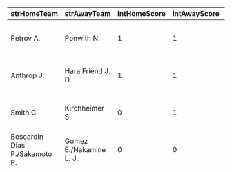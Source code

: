 | strHomeTeam                   | strAwayTeam             | intHomeScore   | intAwayScore   | strStatus   | strCountry               | strLeague                       | strSport   | Rating   | TV Listing       |
|:------------------------------|:------------------------|:---------------|:---------------|:------------|:-------------------------|:--------------------------------|:-----------|:---------|:-----------------|
| Petrov A.                     | Ponwith N.              | 1              | 1              | Set 3       | ITF MEN - SINGLES        | M15 San Diego, CA 3 (USA), hard | tennis     | 34       | ITF Live Streams |
| Anthrop J.                    | Hara Friend J. D.       | 1              | 1              | Set 3       | ITF MEN - SINGLES        | M15 San Diego, CA 3 (USA), hard | tennis     | 34       | ITF Live Streams |
| Smith C.                      | Kirchheimer S.          | 0              | 1              | Set 2       | ITF MEN - SINGLES        | M15 San Diego, CA 3 (USA), hard | tennis     | 17       | ITF Live Streams |
| Boscardin Dias P./Sakamoto P. | Gomez E./Nakamine L. J. | 0              | 0              | Set 1       | CHALLENGER MEN - DOUBLES | Lima (Peru), clay               | tennis     |          | Challenger TV    |
|                               |                         |                |                |             |                          |                                 |            |          |                  |
|                               |                         |                |                |             |                          |                                 |            |          |                  |
|                               |                         |                |                |             |                          |                                 |            |          |                  |
|                               |                         |                |                |             |                          |                                 |            |          |                  |
|                               |                         |                |                |             |                          |                                 |            |          |                  |
|                               |                         |                |                |             |                          |                                 |            |          |                  |
|                               |                         |                |                |             |                          |                                 |            |          |                  |
|                               |                         |                |                |             |                          |                                 |            |          |                  |
|                               |                         |                |                |             |                          |                                 |            |          |                  |
|                               |                         |                |                |             |                          |                                 |            |          |                  |
|                               |                         |                |                |             |                          |                                 |            |          |                  |
|                               |                         |                |                |             |                          |                                 |            |          |                  |
|                               |                         |                |                |             |                          |                                 |            |          |                  |
|                               |                         |                |                |             |                          |                                 |            |          |                  |
|                               |                         |                |                |             |                          |                                 |            |          |                  |
|                               |                         |                |                |             |                          |                                 |            |          |                  |
|                               |                         |                |                |             |                          |                                 |            |          |                  |
|                               |                         |                |                |             |                          |                                 |            |          |                  |
|                               |                         |                |                |             |                          |                                 |            |          |                  |
|                               |                         |                |                |             |                          |                                 |            |          |                  |
|                               |                         |                |                |             |                          |                                 |            |          |                  |
|                               |                         |                |                |             |                          |                                 |            |          |                  |
|                               |                         |                |                |             |                          |                                 |            |          |                  |
|                               |                         |                |                |             |                          |                                 |            |          |                  |
|                               |                         |                |                |             |                          |                                 |            |          |                  |
|                               |                         |                |                |             |                          |                                 |            |          |                  |
|                               |                         |                |                |             |                          |                                 |            |          |                  |
|                               |                         |                |                |             |                          |                                 |            |          |                  |
|                               |                         |                |                |             |                          |                                 |            |          |                  |
|                               |                         |                |                |             |                          |                                 |            |          |                  |
|                               |                         |                |                |             |                          |                                 |            |          |                  |
|                               |                         |                |                |             |                          |                                 |            |          |                  |
|                               |                         |                |                |             |                          |                                 |            |          |                  |
|                               |                         |                |                |             |                          |                                 |            |          |                  |
|                               |                         |                |                |             |                          |                                 |            |          |                  |
|                               |                         |                |                |             |                          |                                 |            |          |                  |
|                               |                         |                |                |             |                          |                                 |            |          |                  |
|                               |                         |                |                |             |                          |                                 |            |          |                  |
|                               |                         |                |                |             |                          |                                 |            |          |                  |
|                               |                         |                |                |             |                          |                                 |            |          |                  |
|                               |                         |                |                |             |                          |                                 |            |          |                  |
|                               |                         |                |                |             |                          |                                 |            |          |                  |
|                               |                         |                |                |             |                          |                                 |            |          |                  |
|                               |                         |                |                |             |                          |                                 |            |          |                  |
|                               |                         |                |                |             |                          |                                 |            |          |                  |
|                               |                         |                |                |             |                          |                                 |            |          |                  |
|                               |                         |                |                |             |                          |                                 |            |          |                  |
|                               |                         |                |                |             |                          |                                 |            |          |                  |
|                               |                         |                |                |             |                          |                                 |            |          |                  |
|                               |                         |                |                |             |                          |                                 |            |          |                  |
|                               |                         |                |                |             |                          |                                 |            |          |                  |
|                               |                         |                |                |             |                          |                                 |            |          |                  |
|                               |                         |                |                |             |                          |                                 |            |          |                  |
|                               |                         |                |                |             |                          |                                 |            |          |                  |
|                               |                         |                |                |             |                          |                                 |            |          |                  |
|                               |                         |                |                |             |                          |                                 |            |          |                  |
|                               |                         |                |                |             |                          |                                 |            |          |                  |
|                               |                         |                |                |             |                          |                                 |            |          |                  |
|                               |                         |                |                |             |                          |                                 |            |          |                  |
|                               |                         |                |                |             |                          |                                 |            |          |                  |
|                               |                         |                |                |             |                          |                                 |            |          |                  |
|                               |                         |                |                |             |                          |                                 |            |          |                  |
|                               |                         |                |                |             |                          |                                 |            |          |                  |
|                               |                         |                |                |             |                          |                                 |            |          |                  |
|                               |                         |                |                |             |                          |                                 |            |          |                  |
|                               |                         |                |                |             |                          |                                 |            |          |                  |
|                               |                         |                |                |             |                          |                                 |            |          |                  |
|                               |                         |                |                |             |                          |                                 |            |          |                  |
|                               |                         |                |                |             |                          |                                 |            |          |                  |
|                               |                         |                |                |             |                          |                                 |            |          |                  |
|                               |                         |                |                |             |                          |                                 |            |          |                  |
|                               |                         |                |                |             |                          |                                 |            |          |                  |
|                               |                         |                |                |             |                          |                                 |            |          |                  |
|                               |                         |                |                |             |                          |                                 |            |          |                  |
|                               |                         |                |                |             |                          |                                 |            |          |                  |
|                               |                         |                |                |             |                          |                                 |            |          |                  |
|                               |                         |                |                |             |                          |                                 |            |          |                  |
|                               |                         |                |                |             |                          |                                 |            |          |                  |
|                               |                         |                |                |             |                          |                                 |            |          |                  |
|                               |                         |                |                |             |                          |                                 |            |          |                  |
|                               |                         |                |                |             |                          |                                 |            |          |                  |
|                               |                         |                |                |             |                          |                                 |            |          |                  |
|                               |                         |                |                |             |                          |                                 |            |          |                  |
|                               |                         |                |                |             |                          |                                 |            |          |                  |
|                               |                         |                |                |             |                          |                                 |            |          |                  |
|                               |                         |                |                |             |                          |                                 |            |          |                  |
|                               |                         |                |                |             |                          |                                 |            |          |                  |
|                               |                         |                |                |             |                          |                                 |            |          |                  |
|                               |                         |                |                |             |                          |                                 |            |          |                  |
|                               |                         |                |                |             |                          |                                 |            |          |                  |
|                               |                         |                |                |             |                          |                                 |            |          |                  |
|                               |                         |                |                |             |                          |                                 |            |          |                  |
|                               |                         |                |                |             |                          |                                 |            |          |                  |
|                               |                         |                |                |             |                          |                                 |            |          |                  |
|                               |                         |                |                |             |                          |                                 |            |          |                  |
|                               |                         |                |                |             |                          |                                 |            |          |                  |
|                               |                         |                |                |             |                          |                                 |            |          |                  |
|                               |                         |                |                |             |                          |                                 |            |          |                  |
|                               |                         |                |                |             |                          |                                 |            |          |                  |
|                               |                         |                |                |             |                          |                                 |            |          |                  |
|                               |                         |                |                |             |                          |                                 |            |          |                  |
|                               |                         |                |                |             |                          |                                 |            |          |                  |
|                               |                         |                |                |             |                          |                                 |            |          |                  |
|                               |                         |                |                |             |                          |                                 |            |          |                  |
|                               |                         |                |                |             |                          |                                 |            |          |                  |
|                               |                         |                |                |             |                          |                                 |            |          |                  |
|                               |                         |                |                |             |                          |                                 |            |          |                  |
|                               |                         |                |                |             |                          |                                 |            |          |                  |
|                               |                         |                |                |             |                          |                                 |            |          |                  |
|                               |                         |                |                |             |                          |                                 |            |          |                  |
|                               |                         |                |                |             |                          |                                 |            |          |                  |
|                               |                         |                |                |             |                          |                                 |            |          |                  |
|                               |                         |                |                |             |                          |                                 |            |          |                  |
|                               |                         |                |                |             |                          |                                 |            |          |                  |
|                               |                         |                |                |             |                          |                                 |            |          |                  |
|                               |                         |                |                |             |                          |                                 |            |          |                  |
|                               |                         |                |                |             |                          |                                 |            |          |                  |
|                               |                         |                |                |             |                          |                                 |            |          |                  |
|                               |                         |                |                |             |                          |                                 |            |          |                  |
|                               |                         |                |                |             |                          |                                 |            |          |                  |
|                               |                         |                |                |             |                          |                                 |            |          |                  |
|                               |                         |                |                |             |                          |                                 |            |          |                  |
|                               |                         |                |                |             |                          |                                 |            |          |                  |
|                               |                         |                |                |             |                          |                                 |            |          |                  |
|                               |                         |                |                |             |                          |                                 |            |          |                  |
|                               |                         |                |                |             |                          |                                 |            |          |                  |
|                               |                         |                |                |             |                          |                                 |            |          |                  |
|                               |                         |                |                |             |                          |                                 |            |          |                  |
|                               |                         |                |                |             |                          |                                 |            |          |                  |
|                               |                         |                |                |             |                          |                                 |            |          |                  |
|                               |                         |                |                |             |                          |                                 |            |          |                  |
|                               |                         |                |                |             |                          |                                 |            |          |                  |
|                               |                         |                |                |             |                          |                                 |            |          |                  |
|                               |                         |                |                |             |                          |                                 |            |          |                  |
|                               |                         |                |                |             |                          |                                 |            |          |                  |
|                               |                         |                |                |             |                          |                                 |            |          |                  |
|                               |                         |                |                |             |                          |                                 |            |          |                  |
|                               |                         |                |                |             |                          |                                 |            |          |                  |
|                               |                         |                |                |             |                          |                                 |            |          |                  |
|                               |                         |                |                |             |                          |                                 |            |          |                  |
|                               |                         |                |                |             |                          |                                 |            |          |                  |
|                               |                         |                |                |             |                          |                                 |            |          |                  |
|                               |                         |                |                |             |                          |                                 |            |          |                  |
|                               |                         |                |                |             |                          |                                 |            |          |                  |
|                               |                         |                |                |             |                          |                                 |            |          |                  |
|                               |                         |                |                |             |                          |                                 |            |          |                  |
|                               |                         |                |                |             |                          |                                 |            |          |                  |
|                               |                         |                |                |             |                          |                                 |            |          |                  |
|                               |                         |                |                |             |                          |                                 |            |          |                  |
|                               |                         |                |                |             |                          |                                 |            |          |                  |
|                               |                         |                |                |             |                          |                                 |            |          |                  |
|                               |                         |                |                |             |                          |                                 |            |          |                  |
|                               |                         |                |                |             |                          |                                 |            |          |                  |
|                               |                         |                |                |             |                          |                                 |            |          |                  |
|                               |                         |                |                |             |                          |                                 |            |          |                  |
|                               |                         |                |                |             |                          |                                 |            |          |                  |
|                               |                         |                |                |             |                          |                                 |            |          |                  |
|                               |                         |                |                |             |                          |                                 |            |          |                  |
|                               |                         |                |                |             |                          |                                 |            |          |                  |
|                               |                         |                |                |             |                          |                                 |            |          |                  |
|                               |                         |                |                |             |                          |                                 |            |          |                  |
|                               |                         |                |                |             |                          |                                 |            |          |                  |
|                               |                         |                |                |             |                          |                                 |            |          |                  |
|                               |                         |                |                |             |                          |                                 |            |          |                  |
|                               |                         |                |                |             |                          |                                 |            |          |                  |
|                               |                         |                |                |             |                          |                                 |            |          |                  |
|                               |                         |                |                |             |                          |                                 |            |          |                  |
|                               |                         |                |                |             |                          |                                 |            |          |                  |
|                               |                         |                |                |             |                          |                                 |            |          |                  |
|                               |                         |                |                |             |                          |                                 |            |          |                  |
|                               |                         |                |                |             |                          |                                 |            |          |                  |
|                               |                         |                |                |             |                          |                                 |            |          |                  |
|                               |                         |                |                |             |                          |                                 |            |          |                  |
|                               |                         |                |                |             |                          |                                 |            |          |                  |
|                               |                         |                |                |             |                          |                                 |            |          |                  |
|                               |                         |                |                |             |                          |                                 |            |          |                  |
|                               |                         |                |                |             |                          |                                 |            |          |                  |
|                               |                         |                |                |             |                          |                                 |            |          |                  |
|                               |                         |                |                |             |                          |                                 |            |          |                  |
|                               |                         |                |                |             |                          |                                 |            |          |                  |
|                               |                         |                |                |             |                          |                                 |            |          |                  |
|                               |                         |                |                |             |                          |                                 |            |          |                  |
|                               |                         |                |                |             |                          |                                 |            |          |                  |
|                               |                         |                |                |             |                          |                                 |            |          |                  |
|                               |                         |                |                |             |                          |                                 |            |          |                  |
|                               |                         |                |                |             |                          |                                 |            |          |                  |
|                               |                         |                |                |             |                          |                                 |            |          |                  |
|                               |                         |                |                |             |                          |                                 |            |          |                  |
|                               |                         |                |                |             |                          |                                 |            |          |                  |
|                               |                         |                |                |             |                          |                                 |            |          |                  |
|                               |                         |                |                |             |                          |                                 |            |          |                  |
|                               |                         |                |                |             |                          |                                 |            |          |                  |
|                               |                         |                |                |             |                          |                                 |            |          |                  |
|                               |                         |                |                |             |                          |                                 |            |          |                  |
|                               |                         |                |                |             |                          |                                 |            |          |                  |
|                               |                         |                |                |             |                          |                                 |            |          |                  |
|                               |                         |                |                |             |                          |                                 |            |          |                  |
|                               |                         |                |                |             |                          |                                 |            |          |                  |
|                               |                         |                |                |             |                          |                                 |            |          |                  |
|                               |                         |                |                |             |                          |                                 |            |          |                  |
|                               |                         |                |                |             |                          |                                 |            |          |                  |
|                               |                         |                |                |             |                          |                                 |            |          |                  |
|                               |                         |                |                |             |                          |                                 |            |          |                  |
|                               |                         |                |                |             |                          |                                 |            |          |                  |
|                               |                         |                |                |             |                          |                                 |            |          |                  |
|                               |                         |                |                |             |                          |                                 |            |          |                  |
|                               |                         |                |                |             |                          |                                 |            |          |                  |
|                               |                         |                |                |             |                          |                                 |            |          |                  |
|                               |                         |                |                |             |                          |                                 |            |          |                  |
|                               |                         |                |                |             |                          |                                 |            |          |                  |
|                               |                         |                |                |             |                          |                                 |            |          |                  |
|                               |                         |                |                |             |                          |                                 |            |          |                  |
|                               |                         |                |                |             |                          |                                 |            |          |                  |
|                               |                         |                |                |             |                          |                                 |            |          |                  |
|                               |                         |                |                |             |                          |                                 |            |          |                  |
|                               |                         |                |                |             |                          |                                 |            |          |                  |
|                               |                         |                |                |             |                          |                                 |            |          |                  |
|                               |                         |                |                |             |                          |                                 |            |          |                  |
|                               |                         |                |                |             |                          |                                 |            |          |                  |
|                               |                         |                |                |             |                          |                                 |            |          |                  |
|                               |                         |                |                |             |                          |                                 |            |          |                  |
|                               |                         |                |                |             |                          |                                 |            |          |                  |
|                               |                         |                |                |             |                          |                                 |            |          |                  |
|                               |                         |                |                |             |                          |                                 |            |          |                  |
|                               |                         |                |                |             |                          |                                 |            |          |                  |
|                               |                         |                |                |             |                          |                                 |            |          |                  |
|                               |                         |                |                |             |                          |                                 |            |          |                  |
|                               |                         |                |                |             |                          |                                 |            |          |                  |
|                               |                         |                |                |             |                          |                                 |            |          |                  |
|                               |                         |                |                |             |                          |                                 |            |          |                  |
|                               |                         |                |                |             |                          |                                 |            |          |                  |
|                               |                         |                |                |             |                          |                                 |            |          |                  |
|                               |                         |                |                |             |                          |                                 |            |          |                  |
|                               |                         |                |                |             |                          |                                 |            |          |                  |
|                               |                         |                |                |             |                          |                                 |            |          |                  |
|                               |                         |                |                |             |                          |                                 |            |          |                  |
|                               |                         |                |                |             |                          |                                 |            |          |                  |
|                               |                         |                |                |             |                          |                                 |            |          |                  |
|                               |                         |                |                |             |                          |                                 |            |          |                  |
|                               |                         |                |                |             |                          |                                 |            |          |                  |
|                               |                         |                |                |             |                          |                                 |            |          |                  |
|                               |                         |                |                |             |                          |                                 |            |          |                  |
|                               |                         |                |                |             |                          |                                 |            |          |                  |
|                               |                         |                |                |             |                          |                                 |            |          |                  |
|                               |                         |                |                |             |                          |                                 |            |          |                  |
|                               |                         |                |                |             |                          |                                 |            |          |                  |
|                               |                         |                |                |             |                          |                                 |            |          |                  |
|                               |                         |                |                |             |                          |                                 |            |          |                  |
|                               |                         |                |                |             |                          |                                 |            |          |                  |
|                               |                         |                |                |             |                          |                                 |            |          |                  |
|                               |                         |                |                |             |                          |                                 |            |          |                  |
|                               |                         |                |                |             |                          |                                 |            |          |                  |
|                               |                         |                |                |             |                          |                                 |            |          |                  |
|                               |                         |                |                |             |                          |                                 |            |          |                  |
|                               |                         |                |                |             |                          |                                 |            |          |                  |
|                               |                         |                |                |             |                          |                                 |            |          |                  |
|                               |                         |                |                |             |                          |                                 |            |          |                  |
|                               |                         |                |                |             |                          |                                 |            |          |                  |
|                               |                         |                |                |             |                          |                                 |            |          |                  |
|                               |                         |                |                |             |                          |                                 |            |          |                  |
|                               |                         |                |                |             |                          |                                 |            |          |                  |
|                               |                         |                |                |             |                          |                                 |            |          |                  |
|                               |                         |                |                |             |                          |                                 |            |          |                  |
|                               |                         |                |                |             |                          |                                 |            |          |                  |
|                               |                         |                |                |             |                          |                                 |            |          |                  |
|                               |                         |                |                |             |                          |                                 |            |          |                  |
|                               |                         |                |                |             |                          |                                 |            |          |                  |
|                               |                         |                |                |             |                          |                                 |            |          |                  |
|                               |                         |                |                |             |                          |                                 |            |          |                  |
|                               |                         |                |                |             |                          |                                 |            |          |                  |
|                               |                         |                |                |             |                          |                                 |            |          |                  |
|                               |                         |                |                |             |                          |                                 |            |          |                  |
|                               |                         |                |                |             |                          |                                 |            |          |                  |
|                               |                         |                |                |             |                          |                                 |            |          |                  |
|                               |                         |                |                |             |                          |                                 |            |          |                  |
|                               |                         |                |                |             |                          |                                 |            |          |                  |
|                               |                         |                |                |             |                          |                                 |            |          |                  |
|                               |                         |                |                |             |                          |                                 |            |          |                  |
|                               |                         |                |                |             |                          |                                 |            |          |                  |
|                               |                         |                |                |             |                          |                                 |            |          |                  |
|                               |                         |                |                |             |                          |                                 |            |          |                  |
|                               |                         |                |                |             |                          |                                 |            |          |                  |
|                               |                         |                |                |             |                          |                                 |            |          |                  |
|                               |                         |                |                |             |                          |                                 |            |          |                  |
|                               |                         |                |                |             |                          |                                 |            |          |                  |
|                               |                         |                |                |             |                          |                                 |            |          |                  |
|                               |                         |                |                |             |                          |                                 |            |          |                  |
|                               |                         |                |                |             |                          |                                 |            |          |                  |
|                               |                         |                |                |             |                          |                                 |            |          |                  |
|                               |                         |                |                |             |                          |                                 |            |          |                  |
|                               |                         |                |                |             |                          |                                 |            |          |                  |
|                               |                         |                |                |             |                          |                                 |            |          |                  |
|                               |                         |                |                |             |                          |                                 |            |          |                  |
|                               |                         |                |                |             |                          |                                 |            |          |                  |
|                               |                         |                |                |             |                          |                                 |            |          |                  |
|                               |                         |                |                |             |                          |                                 |            |          |                  |
|                               |                         |                |                |             |                          |                                 |            |          |                  |
|                               |                         |                |                |             |                          |                                 |            |          |                  |
|                               |                         |                |                |             |                          |                                 |            |          |                  |
|                               |                         |                |                |             |                          |                                 |            |          |                  |
|                               |                         |                |                |             |                          |                                 |            |          |                  |
|                               |                         |                |                |             |                          |                                 |            |          |                  |
|                               |                         |                |                |             |                          |                                 |            |          |                  |
|                               |                         |                |                |             |                          |                                 |            |          |                  |
|                               |                         |                |                |             |                          |                                 |            |          |                  |
|                               |                         |                |                |             |                          |                                 |            |          |                  |
|                               |                         |                |                |             |                          |                                 |            |          |                  |
|                               |                         |                |                |             |                          |                                 |            |          |                  |
|                               |                         |                |                |             |                          |                                 |            |          |                  |
|                               |                         |                |                |             |                          |                                 |            |          |                  |
|                               |                         |                |                |             |                          |                                 |            |          |                  |
|                               |                         |                |                |             |                          |                                 |            |          |                  |
|                               |                         |                |                |             |                          |                                 |            |          |                  |
|                               |                         |                |                |             |                          |                                 |            |          |                  |
|                               |                         |                |                |             |                          |                                 |            |          |                  |
|                               |                         |                |                |             |                          |                                 |            |          |                  |
|                               |                         |                |                |             |                          |                                 |            |          |                  |
|                               |                         |                |                |             |                          |                                 |            |          |                  |
|                               |                         |                |                |             |                          |                                 |            |          |                  |
|                               |                         |                |                |             |                          |                                 |            |          |                  |
|                               |                         |                |                |             |                          |                                 |            |          |                  |
|                               |                         |                |                |             |                          |                                 |            |          |                  |
|                               |                         |                |                |             |                          |                                 |            |          |                  |
|                               |                         |                |                |             |                          |                                 |            |          |                  |
|                               |                         |                |                |             |                          |                                 |            |          |                  |
|                               |                         |                |                |             |                          |                                 |            |          |                  |
|                               |                         |                |                |             |                          |                                 |            |          |                  |
|                               |                         |                |                |             |                          |                                 |            |          |                  |
|                               |                         |                |                |             |                          |                                 |            |          |                  |
|                               |                         |                |                |             |                          |                                 |            |          |                  |
|                               |                         |                |                |             |                          |                                 |            |          |                  |
|                               |                         |                |                |             |                          |                                 |            |          |                  |
|                               |                         |                |                |             |                          |                                 |            |          |                  |
|                               |                         |                |                |             |                          |                                 |            |          |                  |
|                               |                         |                |                |             |                          |                                 |            |          |                  |
|                               |                         |                |                |             |                          |                                 |            |          |                  |
|                               |                         |                |                |             |                          |                                 |            |          |                  |
|                               |                         |                |                |             |                          |                                 |            |          |                  |
|                               |                         |                |                |             |                          |                                 |            |          |                  |
|                               |                         |                |                |             |                          |                                 |            |          |                  |
|                               |                         |                |                |             |                          |                                 |            |          |                  |
|                               |                         |                |                |             |                          |                                 |            |          |                  |
|                               |                         |                |                |             |                          |                                 |            |          |                  |
|                               |                         |                |                |             |                          |                                 |            |          |                  |
|                               |                         |                |                |             |                          |                                 |            |          |                  |
|                               |                         |                |                |             |                          |                                 |            |          |                  |
|                               |                         |                |                |             |                          |                                 |            |          |                  |
|                               |                         |                |                |             |                          |                                 |            |          |                  |
|                               |                         |                |                |             |                          |                                 |            |          |                  |
|                               |                         |                |                |             |                          |                                 |            |          |                  |
|                               |                         |                |                |             |                          |                                 |            |          |                  |
|                               |                         |                |                |             |                          |                                 |            |          |                  |
|                               |                         |                |                |             |                          |                                 |            |          |                  |
|                               |                         |                |                |             |                          |                                 |            |          |                  |
|                               |                         |                |                |             |                          |                                 |            |          |                  |
|                               |                         |                |                |             |                          |                                 |            |          |                  |
|                               |                         |                |                |             |                          |                                 |            |          |                  |
|                               |                         |                |                |             |                          |                                 |            |          |                  |
|                               |                         |                |                |             |                          |                                 |            |          |                  |
|                               |                         |                |                |             |                          |                                 |            |          |                  |
|                               |                         |                |                |             |                          |                                 |            |          |                  |
|                               |                         |                |                |             |                          |                                 |            |          |                  |
|                               |                         |                |                |             |                          |                                 |            |          |                  |
|                               |                         |                |                |             |                          |                                 |            |          |                  |
|                               |                         |                |                |             |                          |                                 |            |          |                  |
|                               |                         |                |                |             |                          |                                 |            |          |                  |
|                               |                         |                |                |             |                          |                                 |            |          |                  |
|                               |                         |                |                |             |                          |                                 |            |          |                  |
|                               |                         |                |                |             |                          |                                 |            |          |                  |
|                               |                         |                |                |             |                          |                                 |            |          |                  |
|                               |                         |                |                |             |                          |                                 |            |          |                  |
|                               |                         |                |                |             |                          |                                 |            |          |                  |
|                               |                         |                |                |             |                          |                                 |            |          |                  |
|                               |                         |                |                |             |                          |                                 |            |          |                  |
|                               |                         |                |                |             |                          |                                 |            |          |                  |
|                               |                         |                |                |             |                          |                                 |            |          |                  |
|                               |                         |                |                |             |                          |                                 |            |          |                  |
|                               |                         |                |                |             |                          |                                 |            |          |                  |
|                               |                         |                |                |             |                          |                                 |            |          |                  |
|                               |                         |                |                |             |                          |                                 |            |          |                  |
|                               |                         |                |                |             |                          |                                 |            |          |                  |
|                               |                         |                |                |             |                          |                                 |            |          |                  |
|                               |                         |                |                |             |                          |                                 |            |          |                  |
|                               |                         |                |                |             |                          |                                 |            |          |                  |
|                               |                         |                |                |             |                          |                                 |            |          |                  |
|                               |                         |                |                |             |                          |                                 |            |          |                  |
|                               |                         |                |                |             |                          |                                 |            |          |                  |
|                               |                         |                |                |             |                          |                                 |            |          |                  |
|                               |                         |                |                |             |                          |                                 |            |          |                  |
|                               |                         |                |                |             |                          |                                 |            |          |                  |
|                               |                         |                |                |             |                          |                                 |            |          |                  |
|                               |                         |                |                |             |                          |                                 |            |          |                  |
|                               |                         |                |                |             |                          |                                 |            |          |                  |
|                               |                         |                |                |             |                          |                                 |            |          |                  |
|                               |                         |                |                |             |                          |                                 |            |          |                  |
|                               |                         |                |                |             |                          |                                 |            |          |                  |
|                               |                         |                |                |             |                          |                                 |            |          |                  |
|                               |                         |                |                |             |                          |                                 |            |          |                  |
|                               |                         |                |                |             |                          |                                 |            |          |                  |
|                               |                         |                |                |             |                          |                                 |            |          |                  |
|                               |                         |                |                |             |                          |                                 |            |          |                  |
|                               |                         |                |                |             |                          |                                 |            |          |                  |
|                               |                         |                |                |             |                          |                                 |            |          |                  |
|                               |                         |                |                |             |                          |                                 |            |          |                  |
|                               |                         |                |                |             |                          |                                 |            |          |                  |
|                               |                         |                |                |             |                          |                                 |            |          |                  |
|                               |                         |                |                |             |                          |                                 |            |          |                  |
|                               |                         |                |                |             |                          |                                 |            |          |                  |
|                               |                         |                |                |             |                          |                                 |            |          |                  |
|                               |                         |                |                |             |                          |                                 |            |          |                  |
|                               |                         |                |                |             |                          |                                 |            |          |                  |
|                               |                         |                |                |             |                          |                                 |            |          |                  |
|                               |                         |                |                |             |                          |                                 |            |          |                  |
|                               |                         |                |                |             |                          |                                 |            |          |                  |
|                               |                         |                |                |             |                          |                                 |            |          |                  |
|                               |                         |                |                |             |                          |                                 |            |          |                  |
|                               |                         |                |                |             |                          |                                 |            |          |                  |
|                               |                         |                |                |             |                          |                                 |            |          |                  |
|                               |                         |                |                |             |                          |                                 |            |          |                  |
|                               |                         |                |                |             |                          |                                 |            |          |                  |
|                               |                         |                |                |             |                          |                                 |            |          |                  |
|                               |                         |                |                |             |                          |                                 |            |          |                  |
|                               |                         |                |                |             |                          |                                 |            |          |                  |
|                               |                         |                |                |             |                          |                                 |            |          |                  |
|                               |                         |                |                |             |                          |                                 |            |          |                  |
|                               |                         |                |                |             |                          |                                 |            |          |                  |
|                               |                         |                |                |             |                          |                                 |            |          |                  |
|                               |                         |                |                |             |                          |                                 |            |          |                  |
|                               |                         |                |                |             |                          |                                 |            |          |                  |
|                               |                         |                |                |             |                          |                                 |            |          |                  |
|                               |                         |                |                |             |                          |                                 |            |          |                  |
|                               |                         |                |                |             |                          |                                 |            |          |                  |
|                               |                         |                |                |             |                          |                                 |            |          |                  |
|                               |                         |                |                |             |                          |                                 |            |          |                  |
|                               |                         |                |                |             |                          |                                 |            |          |                  |
|                               |                         |                |                |             |                          |                                 |            |          |                  |
|                               |                         |                |                |             |                          |                                 |            |          |                  |
|                               |                         |                |                |             |                          |                                 |            |          |                  |
|                               |                         |                |                |             |                          |                                 |            |          |                  |
|                               |                         |                |                |             |                          |                                 |            |          |                  |
|                               |                         |                |                |             |                          |                                 |            |          |                  |
|                               |                         |                |                |             |                          |                                 |            |          |                  |
|                               |                         |                |                |             |                          |                                 |            |          |                  |
|                               |                         |                |                |             |                          |                                 |            |          |                  |
|                               |                         |                |                |             |                          |                                 |            |          |                  |
|                               |                         |                |                |             |                          |                                 |            |          |                  |
|                               |                         |                |                |             |                          |                                 |            |          |                  |
|                               |                         |                |                |             |                          |                                 |            |          |                  |
|                               |                         |                |                |             |                          |                                 |            |          |                  |
|                               |                         |                |                |             |                          |                                 |            |          |                  |
|                               |                         |                |                |             |                          |                                 |            |          |                  |
|                               |                         |                |                |             |                          |                                 |            |          |                  |
|                               |                         |                |                |             |                          |                                 |            |          |                  |
|                               |                         |                |                |             |                          |                                 |            |          |                  |
|                               |                         |                |                |             |                          |                                 |            |          |                  |
|                               |                         |                |                |             |                          |                                 |            |          |                  |
|                               |                         |                |                |             |                          |                                 |            |          |                  |
|                               |                         |                |                |             |                          |                                 |            |          |                  |
|                               |                         |                |                |             |                          |                                 |            |          |                  |
|                               |                         |                |                |             |                          |                                 |            |          |                  |
|                               |                         |                |                |             |                          |                                 |            |          |                  |
|                               |                         |                |                |             |                          |                                 |            |          |                  |
|                               |                         |                |                |             |                          |                                 |            |          |                  |
|                               |                         |                |                |             |                          |                                 |            |          |                  |
|                               |                         |                |                |             |                          |                                 |            |          |                  |
|                               |                         |                |                |             |                          |                                 |            |          |                  |
|                               |                         |                |                |             |                          |                                 |            |          |                  |
|                               |                         |                |                |             |                          |                                 |            |          |                  |
|                               |                         |                |                |             |                          |                                 |            |          |                  |
|                               |                         |                |                |             |                          |                                 |            |          |                  |
|                               |                         |                |                |             |                          |                                 |            |          |                  |
|                               |                         |                |                |             |                          |                                 |            |          |                  |
|                               |                         |                |                |             |                          |                                 |            |          |                  |
|                               |                         |                |                |             |                          |                                 |            |          |                  |
|                               |                         |                |                |             |                          |                                 |            |          |                  |
|                               |                         |                |                |             |                          |                                 |            |          |                  |
|                               |                         |                |                |             |                          |                                 |            |          |                  |
|                               |                         |                |                |             |                          |                                 |            |          |                  |
|                               |                         |                |                |             |                          |                                 |            |          |                  |
|                               |                         |                |                |             |                          |                                 |            |          |                  |
|                               |                         |                |                |             |                          |                                 |            |          |                  |
|                               |                         |                |                |             |                          |                                 |            |          |                  |
|                               |                         |                |                |             |                          |                                 |            |          |                  |
|                               |                         |                |                |             |                          |                                 |            |          |                  |
|                               |                         |                |                |             |                          |                                 |            |          |                  |
|                               |                         |                |                |             |                          |                                 |            |          |                  |
|                               |                         |                |                |             |                          |                                 |            |          |                  |
|                               |                         |                |                |             |                          |                                 |            |          |                  |
|                               |                         |                |                |             |                          |                                 |            |          |                  |
|                               |                         |                |                |             |                          |                                 |            |          |                  |
|                               |                         |                |                |             |                          |                                 |            |          |                  |
|                               |                         |                |                |             |                          |                                 |            |          |                  |
|                               |                         |                |                |             |                          |                                 |            |          |                  |
|                               |                         |                |                |             |                          |                                 |            |          |                  |
|                               |                         |                |                |             |                          |                                 |            |          |                  |
|                               |                         |                |                |             |                          |                                 |            |          |                  |
|                               |                         |                |                |             |                          |                                 |            |          |                  |
|                               |                         |                |                |             |                          |                                 |            |          |                  |
|                               |                         |                |                |             |                          |                                 |            |          |                  |
|                               |                         |                |                |             |                          |                                 |            |          |                  |
|                               |                         |                |                |             |                          |                                 |            |          |                  |
|                               |                         |                |                |             |                          |                                 |            |          |                  |
|                               |                         |                |                |             |                          |                                 |            |          |                  |
|                               |                         |                |                |             |                          |                                 |            |          |                  |
|                               |                         |                |                |             |                          |                                 |            |          |                  |
|                               |                         |                |                |             |                          |                                 |            |          |                  |
|                               |                         |                |                |             |                          |                                 |            |          |                  |
|                               |                         |                |                |             |                          |                                 |            |          |                  |
|                               |                         |                |                |             |                          |                                 |            |          |                  |
|                               |                         |                |                |             |                          |                                 |            |          |                  |
|                               |                         |                |                |             |                          |                                 |            |          |                  |
|                               |                         |                |                |             |                          |                                 |            |          |                  |
|                               |                         |                |                |             |                          |                                 |            |          |                  |
|                               |                         |                |                |             |                          |                                 |            |          |                  |
|                               |                         |                |                |             |                          |                                 |            |          |                  |
|                               |                         |                |                |             |                          |                                 |            |          |                  |
|                               |                         |                |                |             |                          |                                 |            |          |                  |
|                               |                         |                |                |             |                          |                                 |            |          |                  |
|                               |                         |                |                |             |                          |                                 |            |          |                  |
|                               |                         |                |                |             |                          |                                 |            |          |                  |
|                               |                         |                |                |             |                          |                                 |            |          |                  |
|                               |                         |                |                |             |                          |                                 |            |          |                  |
|                               |                         |                |                |             |                          |                                 |            |          |                  |
|                               |                         |                |                |             |                          |                                 |            |          |                  |
|                               |                         |                |                |             |                          |                                 |            |          |                  |
|                               |                         |                |                |             |                          |                                 |            |          |                  |
|                               |                         |                |                |             |                          |                                 |            |          |                  |
|                               |                         |                |                |             |                          |                                 |            |          |                  |
|                               |                         |                |                |             |                          |                                 |            |          |                  |
|                               |                         |                |                |             |                          |                                 |            |          |                  |
|                               |                         |                |                |             |                          |                                 |            |          |                  |
|                               |                         |                |                |             |                          |                                 |            |          |                  |
|                               |                         |                |                |             |                          |                                 |            |          |                  |
|                               |                         |                |                |             |                          |                                 |            |          |                  |
|                               |                         |                |                |             |                          |                                 |            |          |                  |
|                               |                         |                |                |             |                          |                                 |            |          |                  |
|                               |                         |                |                |             |                          |                                 |            |          |                  |
|                               |                         |                |                |             |                          |                                 |            |          |                  |
|                               |                         |                |                |             |                          |                                 |            |          |                  |
|                               |                         |                |                |             |                          |                                 |            |          |                  |
|                               |                         |                |                |             |                          |                                 |            |          |                  |
|                               |                         |                |                |             |                          |                                 |            |          |                  |
|                               |                         |                |                |             |                          |                                 |            |          |                  |
|                               |                         |                |                |             |                          |                                 |            |          |                  |
|                               |                         |                |                |             |                          |                                 |            |          |                  |
|                               |                         |                |                |             |                          |                                 |            |          |                  |
|                               |                         |                |                |             |                          |                                 |            |          |                  |
|                               |                         |                |                |             |                          |                                 |            |          |                  |
|                               |                         |                |                |             |                          |                                 |            |          |                  |
|                               |                         |                |                |             |                          |                                 |            |          |                  |
|                               |                         |                |                |             |                          |                                 |            |          |                  |
|                               |                         |                |                |             |                          |                                 |            |          |                  |
|                               |                         |                |                |             |                          |                                 |            |          |                  |
|                               |                         |                |                |             |                          |                                 |            |          |                  |
|                               |                         |                |                |             |                          |                                 |            |          |                  |
|                               |                         |                |                |             |                          |                                 |            |          |                  |
|                               |                         |                |                |             |                          |                                 |            |          |                  |
|                               |                         |                |                |             |                          |                                 |            |          |                  |
|                               |                         |                |                |             |                          |                                 |            |          |                  |
|                               |                         |                |                |             |                          |                                 |            |          |                  |
|                               |                         |                |                |             |                          |                                 |            |          |                  |
|                               |                         |                |                |             |                          |                                 |            |          |                  |
|                               |                         |                |                |             |                          |                                 |            |          |                  |
|                               |                         |                |                |             |                          |                                 |            |          |                  |
|                               |                         |                |                |             |                          |                                 |            |          |                  |
|                               |                         |                |                |             |                          |                                 |            |          |                  |
|                               |                         |                |                |             |                          |                                 |            |          |                  |
|                               |                         |                |                |             |                          |                                 |            |          |                  |
|                               |                         |                |                |             |                          |                                 |            |          |                  |
|                               |                         |                |                |             |                          |                                 |            |          |                  |
|                               |                         |                |                |             |                          |                                 |            |          |                  |
|                               |                         |                |                |             |                          |                                 |            |          |                  |
|                               |                         |                |                |             |                          |                                 |            |          |                  |
|                               |                         |                |                |             |                          |                                 |            |          |                  |
|                               |                         |                |                |             |                          |                                 |            |          |                  |
|                               |                         |                |                |             |                          |                                 |            |          |                  |
|                               |                         |                |                |             |                          |                                 |            |          |                  |
|                               |                         |                |                |             |                          |                                 |            |          |                  |
|                               |                         |                |                |             |                          |                                 |            |          |                  |
|                               |                         |                |                |             |                          |                                 |            |          |                  |
|                               |                         |                |                |             |                          |                                 |            |          |                  |
|                               |                         |                |                |             |                          |                                 |            |          |                  |
|                               |                         |                |                |             |                          |                                 |            |          |                  |
|                               |                         |                |                |             |                          |                                 |            |          |                  |
|                               |                         |                |                |             |                          |                                 |            |          |                  |
|                               |                         |                |                |             |                          |                                 |            |          |                  |
|                               |                         |                |                |             |                          |                                 |            |          |                  |
|                               |                         |                |                |             |                          |                                 |            |          |                  |
|                               |                         |                |                |             |                          |                                 |            |          |                  |
|                               |                         |                |                |             |                          |                                 |            |          |                  |
|                               |                         |                |                |             |                          |                                 |            |          |                  |
|                               |                         |                |                |             |                          |                                 |            |          |                  |
|                               |                         |                |                |             |                          |                                 |            |          |                  |
|                               |                         |                |                |             |                          |                                 |            |          |                  |
|                               |                         |                |                |             |                          |                                 |            |          |                  |
|                               |                         |                |                |             |                          |                                 |            |          |                  |
|                               |                         |                |                |             |                          |                                 |            |          |                  |
|                               |                         |                |                |             |                          |                                 |            |          |                  |
|                               |                         |                |                |             |                          |                                 |            |          |                  |
|                               |                         |                |                |             |                          |                                 |            |          |                  |
|                               |                         |                |                |             |                          |                                 |            |          |                  |
|                               |                         |                |                |             |                          |                                 |            |          |                  |
|                               |                         |                |                |             |                          |                                 |            |          |                  |
|                               |                         |                |                |             |                          |                                 |            |          |                  |
|                               |                         |                |                |             |                          |                                 |            |          |                  |
|                               |                         |                |                |             |                          |                                 |            |          |                  |
|                               |                         |                |                |             |                          |                                 |            |          |                  |
|                               |                         |                |                |             |                          |                                 |            |          |                  |
|                               |                         |                |                |             |                          |                                 |            |          |                  |
|                               |                         |                |                |             |                          |                                 |            |          |                  |
|                               |                         |                |                |             |                          |                                 |            |          |                  |
|                               |                         |                |                |             |                          |                                 |            |          |                  |
|                               |                         |                |                |             |                          |                                 |            |          |                  |
|                               |                         |                |                |             |                          |                                 |            |          |                  |
|                               |                         |                |                |             |                          |                                 |            |          |                  |
|                               |                         |                |                |             |                          |                                 |            |          |                  |
|                               |                         |                |                |             |                          |                                 |            |          |                  |
|                               |                         |                |                |             |                          |                                 |            |          |                  |
|                               |                         |                |                |             |                          |                                 |            |          |                  |
|                               |                         |                |                |             |                          |                                 |            |          |                  |
|                               |                         |                |                |             |                          |                                 |            |          |                  |
|                               |                         |                |                |             |                          |                                 |            |          |                  |
|                               |                         |                |                |             |                          |                                 |            |          |                  |
|                               |                         |                |                |             |                          |                                 |            |          |                  |
|                               |                         |                |                |             |                          |                                 |            |          |                  |
|                               |                         |                |                |             |                          |                                 |            |          |                  |
|                               |                         |                |                |             |                          |                                 |            |          |                  |
|                               |                         |                |                |             |                          |                                 |            |          |                  |
|                               |                         |                |                |             |                          |                                 |            |          |                  |
|                               |                         |                |                |             |                          |                                 |            |          |                  |
|                               |                         |                |                |             |                          |                                 |            |          |                  |
|                               |                         |                |                |             |                          |                                 |            |          |                  |
|                               |                         |                |                |             |                          |                                 |            |          |                  |
|                               |                         |                |                |             |                          |                                 |            |          |                  |
|                               |                         |                |                |             |                          |                                 |            |          |                  |
|                               |                         |                |                |             |                          |                                 |            |          |                  |
|                               |                         |                |                |             |                          |                                 |            |          |                  |
|                               |                         |                |                |             |                          |                                 |            |          |                  |
|                               |                         |                |                |             |                          |                                 |            |          |                  |
|                               |                         |                |                |             |                          |                                 |            |          |                  |
|                               |                         |                |                |             |                          |                                 |            |          |                  |
|                               |                         |                |                |             |                          |                                 |            |          |                  |
|                               |                         |                |                |             |                          |                                 |            |          |                  |
|                               |                         |                |                |             |                          |                                 |            |          |                  |
|                               |                         |                |                |             |                          |                                 |            |          |                  |
|                               |                         |                |                |             |                          |                                 |            |          |                  |
|                               |                         |                |                |             |                          |                                 |            |          |                  |
|                               |                         |                |                |             |                          |                                 |            |          |                  |
|                               |                         |                |                |             |                          |                                 |            |          |                  |
|                               |                         |                |                |             |                          |                                 |            |          |                  |
|                               |                         |                |                |             |                          |                                 |            |          |                  |
|                               |                         |                |                |             |                          |                                 |            |          |                  |
|                               |                         |                |                |             |                          |                                 |            |          |                  |
|                               |                         |                |                |             |                          |                                 |            |          |                  |
|                               |                         |                |                |             |                          |                                 |            |          |                  |
|                               |                         |                |                |             |                          |                                 |            |          |                  |
|                               |                         |                |                |             |                          |                                 |            |          |                  |
|                               |                         |                |                |             |                          |                                 |            |          |                  |
|                               |                         |                |                |             |                          |                                 |            |          |                  |
|                               |                         |                |                |             |                          |                                 |            |          |                  |
|                               |                         |                |                |             |                          |                                 |            |          |                  |
|                               |                         |                |                |             |                          |                                 |            |          |                  |
|                               |                         |                |                |             |                          |                                 |            |          |                  |
|                               |                         |                |                |             |                          |                                 |            |          |                  |
|                               |                         |                |                |             |                          |                                 |            |          |                  |
|                               |                         |                |                |             |                          |                                 |            |          |                  |
|                               |                         |                |                |             |                          |                                 |            |          |                  |
|                               |                         |                |                |             |                          |                                 |            |          |                  |
|                               |                         |                |                |             |                          |                                 |            |          |                  |
|                               |                         |                |                |             |                          |                                 |            |          |                  |
|                               |                         |                |                |             |                          |                                 |            |          |                  |
|                               |                         |                |                |             |                          |                                 |            |          |                  |
|                               |                         |                |                |             |                          |                                 |            |          |                  |
|                               |                         |                |                |             |                          |                                 |            |          |                  |
|                               |                         |                |                |             |                          |                                 |            |          |                  |
|                               |                         |                |                |             |                          |                                 |            |          |                  |
|                               |                         |                |                |             |                          |                                 |            |          |                  |
|                               |                         |                |                |             |                          |                                 |            |          |                  |
|                               |                         |                |                |             |                          |                                 |            |          |                  |
|                               |                         |                |                |             |                          |                                 |            |          |                  |
|                               |                         |                |                |             |                          |                                 |            |          |                  |
|                               |                         |                |                |             |                          |                                 |            |          |                  |
|                               |                         |                |                |             |                          |                                 |            |          |                  |
|                               |                         |                |                |             |                          |                                 |            |          |                  |
|                               |                         |                |                |             |                          |                                 |            |          |                  |
|                               |                         |                |                |             |                          |                                 |            |          |                  |
|                               |                         |                |                |             |                          |                                 |            |          |                  |
|                               |                         |                |                |             |                          |                                 |            |          |                  |
|                               |                         |                |                |             |                          |                                 |            |          |                  |
|                               |                         |                |                |             |                          |                                 |            |          |                  |
|                               |                         |                |                |             |                          |                                 |            |          |                  |
|                               |                         |                |                |             |                          |                                 |            |          |                  |
|                               |                         |                |                |             |                          |                                 |            |          |                  |
|                               |                         |                |                |             |                          |                                 |            |          |                  |
|                               |                         |                |                |             |                          |                                 |            |          |                  |
|                               |                         |                |                |             |                          |                                 |            |          |                  |
|                               |                         |                |                |             |                          |                                 |            |          |                  |
|                               |                         |                |                |             |                          |                                 |            |          |                  |
|                               |                         |                |                |             |                          |                                 |            |          |                  |
|                               |                         |                |                |             |                          |                                 |            |          |                  |
|                               |                         |                |                |             |                          |                                 |            |          |                  |
|                               |                         |                |                |             |                          |                                 |            |          |                  |
|                               |                         |                |                |             |                          |                                 |            |          |                  |
|                               |                         |                |                |             |                          |                                 |            |          |                  |
|                               |                         |                |                |             |                          |                                 |            |          |                  |
|                               |                         |                |                |             |                          |                                 |            |          |                  |
|                               |                         |                |                |             |                          |                                 |            |          |                  |
|                               |                         |                |                |             |                          |                                 |            |          |                  |
|                               |                         |                |                |             |                          |                                 |            |          |                  |
|                               |                         |                |                |             |                          |                                 |            |          |                  |
|                               |                         |                |                |             |                          |                                 |            |          |                  |
|                               |                         |                |                |             |                          |                                 |            |          |                  |
|                               |                         |                |                |             |                          |                                 |            |          |                  |
|                               |                         |                |                |             |                          |                                 |            |          |                  |
|                               |                         |                |                |             |                          |                                 |            |          |                  |
|                               |                         |                |                |             |                          |                                 |            |          |                  |
|                               |                         |                |                |             |                          |                                 |            |          |                  |
|                               |                         |                |                |             |                          |                                 |            |          |                  |
|                               |                         |                |                |             |                          |                                 |            |          |                  |
|                               |                         |                |                |             |                          |                                 |            |          |                  |
|                               |                         |                |                |             |                          |                                 |            |          |                  |
|                               |                         |                |                |             |                          |                                 |            |          |                  |
|                               |                         |                |                |             |                          |                                 |            |          |                  |
|                               |                         |                |                |             |                          |                                 |            |          |                  |
|                               |                         |                |                |             |                          |                                 |            |          |                  |
|                               |                         |                |                |             |                          |                                 |            |          |                  |
|                               |                         |                |                |             |                          |                                 |            |          |                  |
|                               |                         |                |                |             |                          |                                 |            |          |                  |
|                               |                         |                |                |             |                          |                                 |            |          |                  |
|                               |                         |                |                |             |                          |                                 |            |          |                  |
|                               |                         |                |                |             |                          |                                 |            |          |                  |
|                               |                         |                |                |             |                          |                                 |            |          |                  |
|                               |                         |                |                |             |                          |                                 |            |          |                  |
|                               |                         |                |                |             |                          |                                 |            |          |                  |
|                               |                         |                |                |             |                          |                                 |            |          |                  |
|                               |                         |                |                |             |                          |                                 |            |          |                  |
|                               |                         |                |                |             |                          |                                 |            |          |                  |
|                               |                         |                |                |             |                          |                                 |            |          |                  |
|                               |                         |                |                |             |                          |                                 |            |          |                  |
|                               |                         |                |                |             |                          |                                 |            |          |                  |
|                               |                         |                |                |             |                          |                                 |            |          |                  |
|                               |                         |                |                |             |                          |                                 |            |          |                  |
|                               |                         |                |                |             |                          |                                 |            |          |                  |
|                               |                         |                |                |             |                          |                                 |            |          |                  |
|                               |                         |                |                |             |                          |                                 |            |          |                  |
|                               |                         |                |                |             |                          |                                 |            |          |                  |
|                               |                         |                |                |             |                          |                                 |            |          |                  |
|                               |                         |                |                |             |                          |                                 |            |          |                  |
|                               |                         |                |                |             |                          |                                 |            |          |                  |
|                               |                         |                |                |             |                          |                                 |            |          |                  |
|                               |                         |                |                |             |                          |                                 |            |          |                  |
|                               |                         |                |                |             |                          |                                 |            |          |                  |
|                               |                         |                |                |             |                          |                                 |            |          |                  |
|                               |                         |                |                |             |                          |                                 |            |          |                  |
|                               |                         |                |                |             |                          |                                 |            |          |                  |
|                               |                         |                |                |             |                          |                                 |            |          |                  |
|                               |                         |                |                |             |                          |                                 |            |          |                  |
|                               |                         |                |                |             |                          |                                 |            |          |                  |
|                               |                         |                |                |             |                          |                                 |            |          |                  |
|                               |                         |                |                |             |                          |                                 |            |          |                  |
|                               |                         |                |                |             |                          |                                 |            |          |                  |
|                               |                         |                |                |             |                          |                                 |            |          |                  |
|                               |                         |                |                |             |                          |                                 |            |          |                  |
|                               |                         |                |                |             |                          |                                 |            |          |                  |
|                               |                         |                |                |             |                          |                                 |            |          |                  |
|                               |                         |                |                |             |                          |                                 |            |          |                  |
|                               |                         |                |                |             |                          |                                 |            |          |                  |
|                               |                         |                |                |             |                          |                                 |            |          |                  |
|                               |                         |                |                |             |                          |                                 |            |          |                  |
|                               |                         |                |                |             |                          |                                 |            |          |                  |
|                               |                         |                |                |             |                          |                                 |            |          |                  |
|                               |                         |                |                |             |                          |                                 |            |          |                  |
|                               |                         |                |                |             |                          |                                 |            |          |                  |
|                               |                         |                |                |             |                          |                                 |            |          |                  |
|                               |                         |                |                |             |                          |                                 |            |          |                  |
|                               |                         |                |                |             |                          |                                 |            |          |                  |
|                               |                         |                |                |             |                          |                                 |            |          |                  |
|                               |                         |                |                |             |                          |                                 |            |          |                  |
|                               |                         |                |                |             |                          |                                 |            |          |                  |
|                               |                         |                |                |             |                          |                                 |            |          |                  |
|                               |                         |                |                |             |                          |                                 |            |          |                  |
|                               |                         |                |                |             |                          |                                 |            |          |                  |
|                               |                         |                |                |             |                          |                                 |            |          |                  |
|                               |                         |                |                |             |                          |                                 |            |          |                  |
|                               |                         |                |                |             |                          |                                 |            |          |                  |
|                               |                         |                |                |             |                          |                                 |            |          |                  |
|                               |                         |                |                |             |                          |                                 |            |          |                  |
|                               |                         |                |                |             |                          |                                 |            |          |                  |
|                               |                         |                |                |             |                          |                                 |            |          |                  |
|                               |                         |                |                |             |                          |                                 |            |          |                  |
|                               |                         |                |                |             |                          |                                 |            |          |                  |
|                               |                         |                |                |             |                          |                                 |            |          |                  |
|                               |                         |                |                |             |                          |                                 |            |          |                  |
|                               |                         |                |                |             |                          |                                 |            |          |                  |
|                               |                         |                |                |             |                          |                                 |            |          |                  |
|                               |                         |                |                |             |                          |                                 |            |          |                  |
|                               |                         |                |                |             |                          |                                 |            |          |                  |
|                               |                         |                |                |             |                          |                                 |            |          |                  |
|                               |                         |                |                |             |                          |                                 |            |          |                  |
|                               |                         |                |                |             |                          |                                 |            |          |                  |
|                               |                         |                |                |             |                          |                                 |            |          |                  |
|                               |                         |                |                |             |                          |                                 |            |          |                  |
|                               |                         |                |                |             |                          |                                 |            |          |                  |
|                               |                         |                |                |             |                          |                                 |            |          |                  |
|                               |                         |                |                |             |                          |                                 |            |          |                  |
|                               |                         |                |                |             |                          |                                 |            |          |                  |
|                               |                         |                |                |             |                          |                                 |            |          |                  |
|                               |                         |                |                |             |                          |                                 |            |          |                  |
|                               |                         |                |                |             |                          |                                 |            |          |                  |
|                               |                         |                |                |             |                          |                                 |            |          |                  |
|                               |                         |                |                |             |                          |                                 |            |          |                  |
|                               |                         |                |                |             |                          |                                 |            |          |                  |
|                               |                         |                |                |             |                          |                                 |            |          |                  |
|                               |                         |                |                |             |                          |                                 |            |          |                  |
|                               |                         |                |                |             |                          |                                 |            |          |                  |
|                               |                         |                |                |             |                          |                                 |            |          |                  |
|                               |                         |                |                |             |                          |                                 |            |          |                  |
|                               |                         |                |                |             |                          |                                 |            |          |                  |
|                               |                         |                |                |             |                          |                                 |            |          |                  |
|                               |                         |                |                |             |                          |                                 |            |          |                  |
|                               |                         |                |                |             |                          |                                 |            |          |                  |
|                               |                         |                |                |             |                          |                                 |            |          |                  |
|                               |                         |                |                |             |                          |                                 |            |          |                  |
|                               |                         |                |                |             |                          |                                 |            |          |                  |
|                               |                         |                |                |             |                          |                                 |            |          |                  |
|                               |                         |                |                |             |                          |                                 |            |          |                  |
|                               |                         |                |                |             |                          |                                 |            |          |                  |
|                               |                         |                |                |             |                          |                                 |            |          |                  |
|                               |                         |                |                |             |                          |                                 |            |          |                  |
|                               |                         |                |                |             |                          |                                 |            |          |                  |
|                               |                         |                |                |             |                          |                                 |            |          |                  |
|                               |                         |                |                |             |                          |                                 |            |          |                  |
|                               |                         |                |                |             |                          |                                 |            |          |                  |
|                               |                         |                |                |             |                          |                                 |            |          |                  |
|                               |                         |                |                |             |                          |                                 |            |          |                  |
|                               |                         |                |                |             |                          |                                 |            |          |                  |
|                               |                         |                |                |             |                          |                                 |            |          |                  |
|                               |                         |                |                |             |                          |                                 |            |          |                  |
|                               |                         |                |                |             |                          |                                 |            |          |                  |
|                               |                         |                |                |             |                          |                                 |            |          |                  |
|                               |                         |                |                |             |                          |                                 |            |          |                  |
|                               |                         |                |                |             |                          |                                 |            |          |                  |
|                               |                         |                |                |             |                          |                                 |            |          |                  |
|                               |                         |                |                |             |                          |                                 |            |          |                  |
|                               |                         |                |                |             |                          |                                 |            |          |                  |
|                               |                         |                |                |             |                          |                                 |            |          |                  |
|                               |                         |                |                |             |                          |                                 |            |          |                  |
|                               |                         |                |                |             |                          |                                 |            |          |                  |
|                               |                         |                |                |             |                          |                                 |            |          |                  |
|                               |                         |                |                |             |                          |                                 |            |          |                  |
|                               |                         |                |                |             |                          |                                 |            |          |                  |
|                               |                         |                |                |             |                          |                                 |            |          |                  |
|                               |                         |                |                |             |                          |                                 |            |          |                  |
|                               |                         |                |                |             |                          |                                 |            |          |                  |
|                               |                         |                |                |             |                          |                                 |            |          |                  |
|                               |                         |                |                |             |                          |                                 |            |          |                  |
|                               |                         |                |                |             |                          |                                 |            |          |                  |
|                               |                         |                |                |             |                          |                                 |            |          |                  |
|                               |                         |                |                |             |                          |                                 |            |          |                  |
|                               |                         |                |                |             |                          |                                 |            |          |                  |
|                               |                         |                |                |             |                          |                                 |            |          |                  |
|                               |                         |                |                |             |                          |                                 |            |          |                  |
|                               |                         |                |                |             |                          |                                 |            |          |                  |
|                               |                         |                |                |             |                          |                                 |            |          |                  |
|                               |                         |                |                |             |                          |                                 |            |          |                  |
|                               |                         |                |                |             |                          |                                 |            |          |                  |
|                               |                         |                |                |             |                          |                                 |            |          |                  |
|                               |                         |                |                |             |                          |                                 |            |          |                  |
|                               |                         |                |                |             |                          |                                 |            |          |                  |
|                               |                         |                |                |             |                          |                                 |            |          |                  |
|                               |                         |                |                |             |                          |                                 |            |          |                  |
|                               |                         |                |                |             |                          |                                 |            |          |                  |
|                               |                         |                |                |             |                          |                                 |            |          |                  |
|                               |                         |                |                |             |                          |                                 |            |          |                  |
|                               |                         |                |                |             |                          |                                 |            |          |                  |
|                               |                         |                |                |             |                          |                                 |            |          |                  |
|                               |                         |                |                |             |                          |                                 |            |          |                  |
|                               |                         |                |                |             |                          |                                 |            |          |                  |
|                               |                         |                |                |             |                          |                                 |            |          |                  |
|                               |                         |                |                |             |                          |                                 |            |          |                  |
|                               |                         |                |                |             |                          |                                 |            |          |                  |
|                               |                         |                |                |             |                          |                                 |            |          |                  |
|                               |                         |                |                |             |                          |                                 |            |          |                  |
|                               |                         |                |                |             |                          |                                 |            |          |                  |
|                               |                         |                |                |             |                          |                                 |            |          |                  |
|                               |                         |                |                |             |                          |                                 |            |          |                  |
|                               |                         |                |                |             |                          |                                 |            |          |                  |
|                               |                         |                |                |             |                          |                                 |            |          |                  |
|                               |                         |                |                |             |                          |                                 |            |          |                  |
|                               |                         |                |                |             |                          |                                 |            |          |                  |
|                               |                         |                |                |             |                          |                                 |            |          |                  |
|                               |                         |                |                |             |                          |                                 |            |          |                  |
|                               |                         |                |                |             |                          |                                 |            |          |                  |
|                               |                         |                |                |             |                          |                                 |            |          |                  |
|                               |                         |                |                |             |                          |                                 |            |          |                  |
|                               |                         |                |                |             |                          |                                 |            |          |                  |
|                               |                         |                |                |             |                          |                                 |            |          |                  |
|                               |                         |                |                |             |                          |                                 |            |          |                  |
|                               |                         |                |                |             |                          |                                 |            |          |                  |
|                               |                         |                |                |             |                          |                                 |            |          |                  |
|                               |                         |                |                |             |                          |                                 |            |          |                  |
|                               |                         |                |                |             |                          |                                 |            |          |                  |
|                               |                         |                |                |             |                          |                                 |            |          |                  |
|                               |                         |                |                |             |                          |                                 |            |          |                  |
|                               |                         |                |                |             |                          |                                 |            |          |                  |
|                               |                         |                |                |             |                          |                                 |            |          |                  |
|                               |                         |                |                |             |                          |                                 |            |          |                  |
|                               |                         |                |                |             |                          |                                 |            |          |                  |
|                               |                         |                |                |             |                          |                                 |            |          |                  |
|                               |                         |                |                |             |                          |                                 |            |          |                  |
|                               |                         |                |                |             |                          |                                 |            |          |                  |
|                               |                         |                |                |             |                          |                                 |            |          |                  |
|                               |                         |                |                |             |                          |                                 |            |          |                  |
|                               |                         |                |                |             |                          |                                 |            |          |                  |
|                               |                         |                |                |             |                          |                                 |            |          |                  |
|                               |                         |                |                |             |                          |                                 |            |          |                  |
|                               |                         |                |                |             |                          |                                 |            |          |                  |
|                               |                         |                |                |             |                          |                                 |            |          |                  |
|                               |                         |                |                |             |                          |                                 |            |          |                  |
|                               |                         |                |                |             |                          |                                 |            |          |                  |
|                               |                         |                |                |             |                          |                                 |            |          |                  |
|                               |                         |                |                |             |                          |                                 |            |          |                  |
|                               |                         |                |                |             |                          |                                 |            |          |                  |
|                               |                         |                |                |             |                          |                                 |            |          |                  |
|                               |                         |                |                |             |                          |                                 |            |          |                  |
|                               |                         |                |                |             |                          |                                 |            |          |                  |
|                               |                         |                |                |             |                          |                                 |            |          |                  |
|                               |                         |                |                |             |                          |                                 |            |          |                  |
|                               |                         |                |                |             |                          |                                 |            |          |                  |
|                               |                         |                |                |             |                          |                                 |            |          |                  |
|                               |                         |                |                |             |                          |                                 |            |          |                  |
|                               |                         |                |                |             |                          |                                 |            |          |                  |
|                               |                         |                |                |             |                          |                                 |            |          |                  |
|                               |                         |                |                |             |                          |                                 |            |          |                  |
|                               |                         |                |                |             |                          |                                 |            |          |                  |
|                               |                         |                |                |             |                          |                                 |            |          |                  |
|                               |                         |                |                |             |                          |                                 |            |          |                  |
|                               |                         |                |                |             |                          |                                 |            |          |                  |
|                               |                         |                |                |             |                          |                                 |            |          |                  |
|                               |                         |                |                |             |                          |                                 |            |          |                  |
|                               |                         |                |                |             |                          |                                 |            |          |                  |
|                               |                         |                |                |             |                          |                                 |            |          |                  |
|                               |                         |                |                |             |                          |                                 |            |          |                  |
|                               |                         |                |                |             |                          |                                 |            |          |                  |
|                               |                         |                |                |             |                          |                                 |            |          |                  |
|                               |                         |                |                |             |                          |                                 |            |          |                  |
|                               |                         |                |                |             |                          |                                 |            |          |                  |
|                               |                         |                |                |             |                          |                                 |            |          |                  |
|                               |                         |                |                |             |                          |                                 |            |          |                  |
|                               |                         |                |                |             |                          |                                 |            |          |                  |
|                               |                         |                |                |             |                          |                                 |            |          |                  |
|                               |                         |                |                |             |                          |                                 |            |          |                  |
|                               |                         |                |                |             |                          |                                 |            |          |                  |
|                               |                         |                |                |             |                          |                                 |            |          |                  |
|                               |                         |                |                |             |                          |                                 |            |          |                  |
|                               |                         |                |                |             |                          |                                 |            |          |                  |
|                               |                         |                |                |             |                          |                                 |            |          |                  |
|                               |                         |                |                |             |                          |                                 |            |          |                  |
|                               |                         |                |                |             |                          |                                 |            |          |                  |
|                               |                         |                |                |             |                          |                                 |            |          |                  |
|                               |                         |                |                |             |                          |                                 |            |          |                  |
|                               |                         |                |                |             |                          |                                 |            |          |                  |
|                               |                         |                |                |             |                          |                                 |            |          |                  |
|                               |                         |                |                |             |                          |                                 |            |          |                  |
|                               |                         |                |                |             |                          |                                 |            |          |                  |
|                               |                         |                |                |             |                          |                                 |            |          |                  |
|                               |                         |                |                |             |                          |                                 |            |          |                  |
|                               |                         |                |                |             |                          |                                 |            |          |                  |
|                               |                         |                |                |             |                          |                                 |            |          |                  |
|                               |                         |                |                |             |                          |                                 |            |          |                  |
|                               |                         |                |                |             |                          |                                 |            |          |                  |
|                               |                         |                |                |             |                          |                                 |            |          |                  |
|                               |                         |                |                |             |                          |                                 |            |          |                  |
|                               |                         |                |                |             |                          |                                 |            |          |                  |
|                               |                         |                |                |             |                          |                                 |            |          |                  |
|                               |                         |                |                |             |                          |                                 |            |          |                  |
|                               |                         |                |                |             |                          |                                 |            |          |                  |
|                               |                         |                |                |             |                          |                                 |            |          |                  |
|                               |                         |                |                |             |                          |                                 |            |          |                  |
|                               |                         |                |                |             |                          |                                 |            |          |                  |
|                               |                         |                |                |             |                          |                                 |            |          |                  |
|                               |                         |                |                |             |                          |                                 |            |          |                  |
|                               |                         |                |                |             |                          |                                 |            |          |                  |
|                               |                         |                |                |             |                          |                                 |            |          |                  |
|                               |                         |                |                |             |                          |                                 |            |          |                  |
|                               |                         |                |                |             |                          |                                 |            |          |                  |
|                               |                         |                |                |             |                          |                                 |            |          |                  |
|                               |                         |                |                |             |                          |                                 |            |          |                  |
|                               |                         |                |                |             |                          |                                 |            |          |                  |
|                               |                         |                |                |             |                          |                                 |            |          |                  |
|                               |                         |                |                |             |                          |                                 |            |          |                  |
|                               |                         |                |                |             |                          |                                 |            |          |                  |
|                               |                         |                |                |             |                          |                                 |            |          |                  |
|                               |                         |                |                |             |                          |                                 |            |          |                  |
|                               |                         |                |                |             |                          |                                 |            |          |                  |
|                               |                         |                |                |             |                          |                                 |            |          |                  |